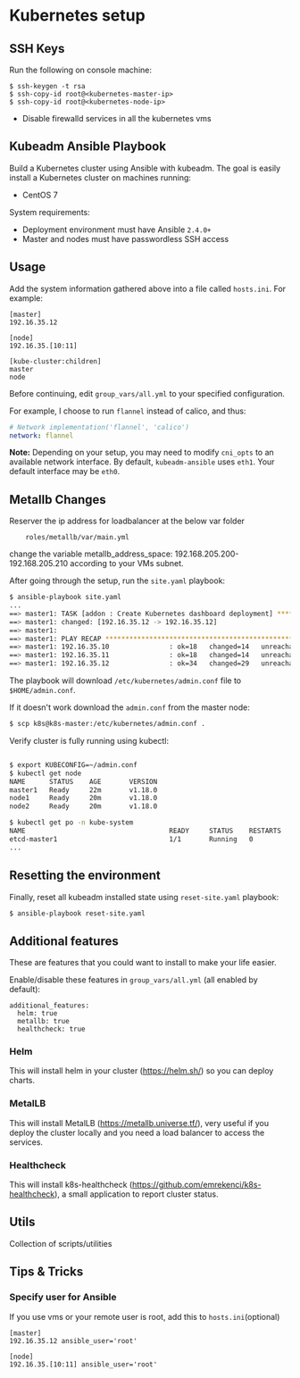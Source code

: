 # Kubernetes setup

##  SSH Keys 

Run the following on console machine:
```
$ ssh-keygen -t rsa 
$ ssh-copy-id root@<kubernetes-master-ip>
$ ssh-copy-id root@<kubernetes-node-ip> 
```

 - Disable firewalld services in all the kubernetes vms
      
## Kubeadm Ansible Playbook

Build a Kubernetes cluster using Ansible with kubeadm. The goal is easily install a Kubernetes cluster on machines running:
  - CentOS 7

System requirements:
  - Deployment environment must have Ansible `2.4.0+`
  - Master and nodes must have passwordless SSH access

## Usage

Add the system information gathered above into a file called `hosts.ini`. For example:
```
[master]
192.16.35.12

[node]
192.16.35.[10:11]

[kube-cluster:children]
master
node
```
Before continuing, edit `group_vars/all.yml` to your specified configuration.

For example, I choose to run `flannel` instead of calico, and thus:

```yaml
# Network implementation('flannel', 'calico')
network: flannel
```

**Note:** Depending on your setup, you may need to modify `cni_opts` to an available network interface. By default, `kubeadm-ansible` uses `eth1`. Your default interface may be `eth0`.

## Metallb Changes

Reserver the ip address for loadbalancer at the below var folder

        roles/metallb/var/main.yml
        
change the variable metallb_address_space: 192.168.205.200-192.168.205.210 according to your VMs subnet.

After going through the setup, run the `site.yaml` playbook:

```sh
$ ansible-playbook site.yaml
...
==> master1: TASK [addon : Create Kubernetes dashboard deployment] **************************
==> master1: changed: [192.16.35.12 -> 192.16.35.12]
==> master1:
==> master1: PLAY RECAP *********************************************************************
==> master1: 192.16.35.10               : ok=18   changed=14   unreachable=0    failed=0
==> master1: 192.16.35.11               : ok=18   changed=14   unreachable=0    failed=0
==> master1: 192.16.35.12               : ok=34   changed=29   unreachable=0    failed=0
```

The playbook will download `/etc/kubernetes/admin.conf` file to `$HOME/admin.conf`.

If it doesn't work download the `admin.conf` from the master node:

```sh
$ scp k8s@k8s-master:/etc/kubernetes/admin.conf .
```

Verify cluster is fully running using kubectl:

```sh

$ export KUBECONFIG=~/admin.conf
$ kubectl get node
NAME      STATUS    AGE       VERSION
master1   Ready     22m       v1.18.0
node1     Ready     20m       v1.18.0
node2     Ready     20m       v1.18.0

$ kubectl get po -n kube-system
NAME                                    READY     STATUS    RESTARTS   AGE
etcd-master1                            1/1       Running   0          23m
...
```

## Resetting the environment

Finally, reset all kubeadm installed state using `reset-site.yaml` playbook:

```sh
$ ansible-playbook reset-site.yaml
```

## Additional features
These are features that you could want to install to make your life easier.

Enable/disable these features in `group_vars/all.yml` (all enabled by default):
```
additional_features:
  helm: true
  metallb: true
  healthcheck: true
```

### Helm
This will install helm in your cluster (https://helm.sh/) so you can deploy charts.

### MetalLB
This will install MetalLB (https://metallb.universe.tf/), very useful if you deploy the cluster locally and you need a load balancer to access the services.

### Healthcheck
This will install k8s-healthcheck (https://github.com/emrekenci/k8s-healthcheck), a small application to report cluster status.

## Utils
Collection of scripts/utilities

## Tips & Tricks
### Specify user for Ansible
If you use vms or your remote user is root, add this to `hosts.ini`(optional)
```
[master]
192.16.35.12 ansible_user='root'

[node]
192.16.35.[10:11] ansible_user='root'
```

